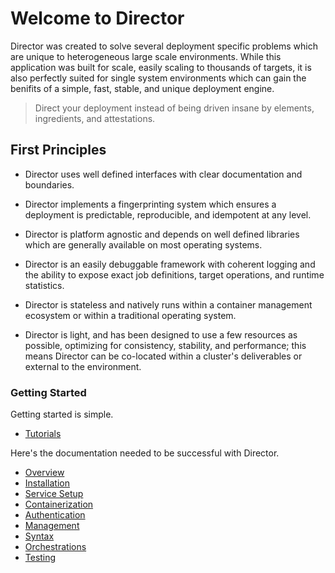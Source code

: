 # Welcome to Director

Director was created to solve several deployment specific problems which are
unique to heterogeneous large scale environments. While this application was
built for scale, easily scaling to thousands of targets, it is also perfectly
suited for single system environments which can gain the benifits of a simple,
fast, stable, and unique deployment engine.

> Direct your deployment instead of being driven insane by elements,
  ingredients, and attestations.

## First Principles

* Director uses well defined interfaces with clear documentation and
  boundaries.

* Director implements a fingerprinting system which ensures a deployment is
  predictable, reproducible, and idempotent at any level.

* Director is platform agnostic and depends on well defined libraries which
  are generally available on most operating systems.

* Director is an easily debuggable framework with coherent logging and the
  ability to expose exact job definitions, target operations, and runtime
  statistics.

* Director is stateless and natively runs within a container management
  ecosystem or within a traditional operating system.

* Director is light, and has been designed to use a few resources as possible,
  optimizing for consistency, stability, and performance; this means Director can
  be co-located within a cluster's deliverables or external to the environment.

### Getting Started

Getting started is simple.

* [Tutorials](tutorials.md)

Here's the documentation needed to be successful with Director.

* [Overview](overview.md)
* [Installation](installation.md)
* [Service Setup](service-setup.md)
* [Containerization](containerization.md)
* [Authentication](authentication.md)
* [Management](management.md)
* [Syntax](syntax.md)
* [Orchestrations](orchestrations.md)
* [Testing](testing.md)
